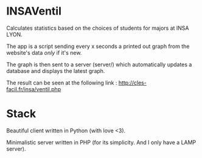# INSAVentil
Calculates statistics based on the choices of students for majors at INSA LYON.

The app is a script sending every x seconds a printed out graph from the website's data *only* if it's new.

The graph is then sent to a server (server/) which automatically updates a database and displays the latest graph.

The result can be seen at the following link : http://cles-facil.fr/insa/ventil.php

# Stack
Beautiful client written in Python (with love <3).

Minimalistic server written in PHP (for its simplicity. And I only have a LAMP server).
